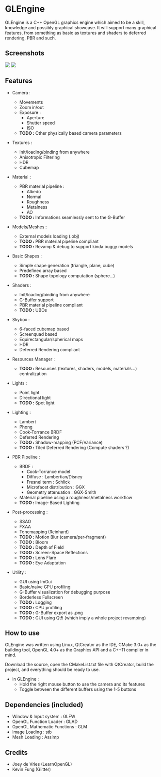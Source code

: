 GLEngine
======
GLEngine is a C++ OpenGL graphics engine which aimed to be a skill, knowledge and possibly graphical showcase. It will support many graphical features, from something as basic as textures and shaders to deferred rendering, PBR and such.

Screenshots
------

![](http://image.noelshack.com/fichiers/2016/52/1482761415-glengine1.png)
![](http://image.noelshack.com/fichiers/2016/52/1482761414-glengine2.png)


Features
------

* Camera :
    * Movements
    * Zoom in/out
    * Exposure :
        * Aperture
        * Shutter speed
        * ISO
    * **TODO :** Other physically based camera parameters

* Textures :
    * Init/loading/binding from anywhere
	* Anisotropic Filtering
    * HDR
    * Cubemap

* Material :
	* PBR material pipeline :
		* Albedo
        * Normal
		* Roughness
		* Metalness
		* AO
	* **TODO :** Informations seamlessly sent to the G-Buffer

* Models/Meshes :
    * External models loading (.obj)
    * **TODO :** PBR material pipeline compliant
    * **TODO :** Revamp & debug to support kinda buggy models

* Basic Shapes :
    * Simple shape generation (triangle, plane, cube)
    * Predefined array based
    * **TODO :** Shape topology computation (sphere...)

* Shaders :
    * Init/loading/binding from anywhere
    * G-Buffer support
    * PBR material pipeline compliant
	* **TODO :** UBOs

* Skybox :
    * 6-faced cubemap based
    * Screenquad based
    * Equirectangular/spherical maps
    * HDR
    * Deferred Rendering compliant
    
* Resources Manager :
    * **TODO :** Resources (textures, shaders, models, materials...) centralization

* Lights :
    * Point light
    * Directional light
    * **TODO :** Spot light

* Lighting :
    * Lambert
    * Phong
    * Cook-Torrance BRDF
    * Deferred Rendering
    * **TODO :** Shadow-mapping (PCF/Variance)
    * **TODO :** Tiled Deferred Rendering (Compute shaders ?)

* PBR Pipeline :
    * BRDF :
        * Cook-Torrance model
        * Diffuse : Lambertian/Disney
        * Fresnel term : Schlick
        * Microfacet distribution : GGX
        * Geometry attenuation : GGX-Smith
    * Material pipeline using a roughness/metalness workflow
    * **TODO :** Image-Based Lighting

* Post-processing :
	* SSAO
    * FXAA
    * Tonemapping (Reinhard)
	* **TODO :** Motion Blur (camera/per-fragment)
	* **TODO :** Bloom
	* **TODO :** Depth of Field
	* **TODO :** Screen-Space Reflections
	* **TODO :** Lens Flare
	* **TODO :** Eye Adaptation
 
* Utility :
    * GUI using ImGui
    * Basic/naive GPU profiling
    * G-Buffer visualization for debugging purpose
	* Borderless Fullscreen
    * **TODO :** Logging
    * **TODO :** CPU profiling
    * **TODO :** G-Buffer export as .png
    * **TODO :** GUI using Qt5 (which imply a whole project revamping)

How to use
------
GLEngine was written using Linux, QtCreator as the IDE, CMake 3.0+ as the building tool, OpenGL 4.0+ as the Graphics API and a C++11 compiler in mind.

Download the source, open the CMakeList.txt file with QtCreator, build the project, and everything should be ready to use.

* In GLEngine :
    * Hold the right mouse button to use the camera and its features
    * Toggle between the different buffers using the 1-5 buttons

Dependencies (included)
------
- Window & Input system : GLFW
- OpenGL Function Loader : GLAD
- OpenGL Mathematic Functions : GLM
- Image Loading : stb
- Mesh Loading : Assimp

Credits
------
- Joey de Vries (LearnOpenGL)
- Kevin Fung (Glitter)
